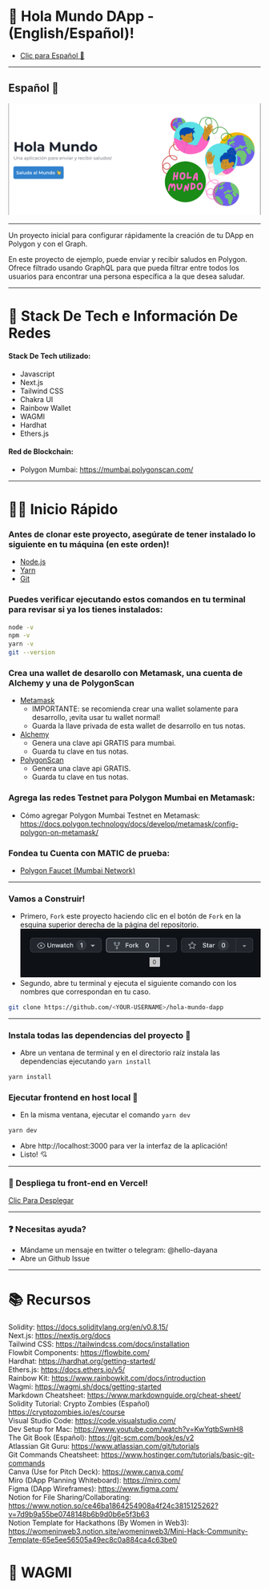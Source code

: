 # 👋 Hola Mundo DApp - (English/Español)!
* [Clic para Español 🌈](#spanish)
---
## <a name="spanish">Español 🌈</a>
![Figure 1](./images/HolaMundoScreenshot.png)

---

<p>
Un proyecto inicial para configurar rápidamente la creación de tu DApp en Polygon y con el Graph. 

En este proyecto de ejemplo, puede enviar y recibir saludos en Polygon. Ofrece filtrado usando GraphQL para que pueda filtrar entre todos los usuarios para encontrar una persona específica a la que desea saludar.
</p>

---

# 🤖 Stack De Tech e Información De Redes
#### Stack De Tech utilizado: 
 - Javascript
 - Next.js
 - Tailwind CSS 
 - Chakra UI
 - Rainbow Wallet
 - WAGMI
 - Hardhat
 - Ethers.js
#### Red de Blockchain: 
 - Polygon Mumbai: https://mumbai.polygonscan.com/
  
 ---

# 🏄‍♂️ Inicio Rápido

### Antes de clonar este proyecto, asegúrate de tener instalado lo siguiente en tu máquina (en este orden)!
* [Node.js](https://nodejs.org/en/) 
* [Yarn](https://classic.yarnpkg.com/en/docs/install/)
* [Git](https://git-scm.com/downloads)

### Puedes verificar ejecutando estos comandos en tu terminal para revisar si ya los tienes instalados:

```bash
node -v
npm -v
yarn -v
git --version
```
### Crea una wallet de desarollo con Metamask, una cuenta de Alchemy y una de PolygonScan
* [Metamask](https://metamask.io/) 
   * IMPORTANTE: se recomienda crear una wallet solamente para desarrollo, ¡evita usar tu wallet normal!
   * Guarda la llave privada de esta wallet de desarrollo en tus notas. 
* [Alchemy](https://www.alchemy.com/)
  * Genera una clave api GRATIS para mumbai.
  * Guarda tu clave en tus notas.
* [PolygonScan](https://polygonscan.com/apis)
  * Genera una clave api GRATIS.
  * Guarda tu clave en tus notas.

### Agrega las redes Testnet para Polygon Mumbai en Metamask:
* Cómo agregar Polygon Mumbai Testnet en Metamask: https://docs.polygon.technology/docs/develop/metamask/config-polygon-on-metamask/

### Fondea tu Cuenta con MATIC de prueba:
* [Polygon Faucet (Mumbai Network)](https://faucet.polygon.technology/)

---

### Vamos a Construir!
* Primero, `Fork` este proyecto haciendo clic en el botón de `Fork` en la esquina superior derecha de la página del repositorio.
![Figure 2](./images/fork.png)
* Segundo, abre tu terminal y ejecuta el siguiente comando con los nombres que correspondan en tu caso.
  
```bash
git clone https://github.com/<YOUR-USERNAME>/hola-mundo-dapp
```
---

### Instala todas las dependencias del proyecto 👷

* Abre un ventana de terminal y en el directorio raíz instala las dependencias ejecutando `yarn install`

```bash
yarn install
```

### Ejecutar frontend en host local 📱

* En la misma ventana, ejecutar el comando `yarn dev`

```bash
yarn dev
```
* Abre http://localhost:3000 para ver la interfaz de la aplicación!
* Listo! 💘

---

### 🚀 Despliega tu front-end en Vercel!
[Clic Para Desplegar](https://vercel.com/new?utm_source=create-next-app&utm_medium=default-template&utm_campaign=create-next-app)

---
### ❓ Necesitas ayuda?
* Mándame un mensaje en twitter o telegram: @hello-dayana
* Abre un Github Issue

---
# 📚 Recursos
Solidity: https://docs.soliditylang.org/en/v0.8.15/
<br/>
Next.js: https://nextjs.org/docs
<br/>
Tailwind CSS: https://tailwindcss.com/docs/installation
<br/>
Flowbit Components: https://flowbite.com/
<br/>
Hardhat: https://hardhat.org/getting-started/
<br/>
Ethers.js: https://docs.ethers.io/v5/
<br/>
Rainbow Kit: https://www.rainbowkit.com/docs/introduction 
<br/>
Wagmi: https://wagmi.sh/docs/getting-started
<br/>
Markdown Cheatsheet: 
https://www.markdownguide.org/cheat-sheet/
<br/>
Solidity Tutorial: Crypto Zombies (Español)
https://cryptozombies.io/es/course
<br/>
Visual Studio Code:
https://code.visualstudio.com/
<br/>
Dev Setup for Mac:
https://www.youtube.com/watch?v=KwYqtbSwnH8
<br/>
The Git Book (Español):
https://git-scm.com/book/es/v2
<br/>
Atlassian Git Guru:
https://www.atlassian.com/git/tutorials
<br/> Git Commands Cheatsheet:
https://www.hostinger.com/tutorials/basic-git-commands
</br>
Canva (Use for Pitch Deck):
https://www.canva.com/
</br>
Miro (DApp Planning Whiteboard):
https://miro.com/
</br>
Figma (DApp Wireframes):
https://www.figma.com/
</br>
Notion for File Sharing/Collaborating:
https://www.notion.so/ce46ba1864254908a4f24c3815125262?v=7d9b9a55be0748148b6b9d0b6e5f3b63
</br>
Notion Template for Hackathons (By Women in Web3):
https://womeninweb3.notion.site/womeninweb3/Mini-Hack-Community-Template-65e5ee56505a49ec8c0a884ca4c63be0

# 🚀 WAGMI